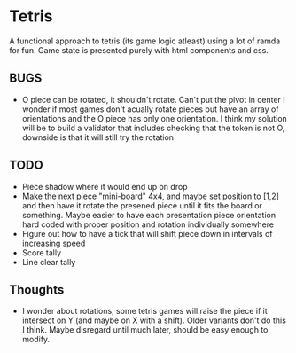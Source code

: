 # Tetris
A functional approach to tetris (its game logic atleast) using a lot of ramda
for fun. Game state is presented purely with html components and css.
## BUGS
* O piece can be rotated, it shouldn't rotate. Can't put the pivot in center
I wonder if most games don't acually rotate pieces but have an array of orientations and the O piece
has only one orientation. I think my solution will be to build a validator that includes
checking that the token is not O, downside is that it will still try the rotation
## TODO
* Piece shadow where it would end up on drop
* Make the next piece "mini-board" 4x4, and maybe set position to [1,2] and then have it rotate the presened piece
until it fits the board or something. Maybe easier to have each presentation piece orientation hard coded
with proper position and rotation individually somewhere
* Figure out how to have a tick that will shift piece down in intervals of 
increasing speed
* Score tally
* Line clear tally
## Thoughts
* I wonder about rotations, some tetris games will raise the piece if it 
intersect on Y (and maybe on X with a shift). Older variants don't do this
I think. Maybe disregard until much later, should be easy enough to modify.